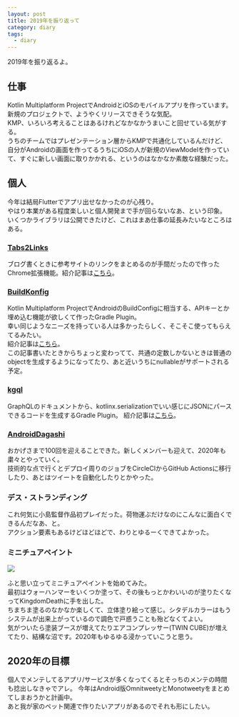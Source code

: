 ```yaml
---
layout: post
title: 2019年を振り返って
category: diary
tags:
  - diary
---
```



2019年を振り返るよ。

## 仕事

Kotlin Multiplatform ProjectでAndroidとiOSのモバイルアプリを作っています。新規のプロジェクトで、ようやくリリースできそうな気配。  
KMP、いろいろ考えることはあるけれどなかなかうまいこと回せている気がする。  
うちのチームではプレゼンテーション層からKMPで共通化しているんだけど、自分がAndroidの画面を作ってるうちにiOSの人が新規のViewModelを作っていて、すぐに新しい画面に取りかかれる、というのはなかなか素敵な経験だった。


## 個人

今年は結局Flutterでアプリ出せなかったのが心残り。  
やはり本業がある程度楽しいと個人開発まで手が回らないなあ、という印象。  
いくつかライブラリは公開できたけど、これはまあ仕事の延長みたいなところはある。

### [Tabs2Links](https://chrome.google.com/webstore/detail/tabs2links/hlmnkbgbionilbjkgmghmdeokakmojmi)

ブログ書くときに参考サイトのリンクをまとめるのが手間だったので作ったChrome拡張機能。紹介記事は[こちら](https://www.yslibrary.net/2019/03/20/chrome-extension-tabs2links/)。

### [BuildKonfig](https://github.com/yshrsmz/BuidKonfig)

Kotlin Multiplatform ProjectでAndroidのBuildConfigに相当する、APIキーとか埋め込む機能が欲しくて作ったGradle Plugin。  
幸い同じようなニーズを持っている人は多かったらしく、そこそこ使ってもらえてるみたい。  
紹介記事は[こちら](https://www.yslibrary.net/2019/02/27/buildkonfig-kotlin-mpp/)。  
この記事書いたときからちょっと変わってて、共通の定数しかないときは普通のobjectを生成するようになってたり、あと近いうちにnullableがサポートされる予定。


### [kgql](https://github.com/yshrsmz/kgql)

GraphQLのドキュメントから、kotlinx.serializationでいい感じにJSONにパースできるコードを生成するGradle Plugin。
紹介記事は[こちら](https://www.yslibrary.net/2019/02/27/kgql-graphql-kotlin-mpp/)。

### [AndroidDagashi](https://androiddagashi.github.io)

おかげさまで100回を迎えることできた。新しくメンバーも迎えて、2020年も粛々とやっていく。  
技術的な点で行くとデプロイ周りのジョブをCircleCIからGitHub Actionsに移行したり、あとはツイートを自動化したりとかやった。


### デス・ストランディング

これ何気に小島監督作品初プレイだった。荷物運ぶだけなのにこんなに面白くできるんだなあ、と。  
アクション要素もあるけどほどほどで、わりとゆるーくできてよかった。

### ミニチュアペイント

<img src="https://lh3.googleusercontent.com/vCnRp8Q-c02KWlQdyXD8grXOI48ulo8EUEvhqeAm8O2xAnV4ImJlYhM4DxMTWjD9Jvyc9nSS5fqK3D1YC1ZpgfX75Z77aavkaRga2NBD8xv25y-CdFiJsKnBeVPmRb6NRZJlvG3FHcwYSy5Dg2Q7TOEEOVdgi2vWuQzIZqTEwjznrFYbGTDjgLnUTftcM69NCjkh4SBvewub0FJv3HfYtjCAUvqXToz-_MIPvm_AlbPSf81YLFIxZnzagrjirCEMIVPWfxHgdcNCkjr-YTtE3QsgDV-O4AvlXQQjNKirk0Z7jFy1QRH8MEmOiXrlW7i_cKl4NGuteh9yvaYhOmgBX5S5ypC2r3tak33-I1bodvTO1Hktm9yor4Cw_DFv_QUphFB5C04pu0nYzo_REV157Yk_pEycsb7PnZ_eqrWCR62vZ73XtJ_wBGuBpBP9SWqHfZ_-kcZWMcA8yT53uu3qGW526acKDzT1jHsiaoPUhKuizfUCIQgVLYUxTbov3fckaK2K1ahdn8MBfBqMFZvaEfKbd1-W_CyYkRLbh-b2jH33FSoCZcJNLWtsC570fU6B0s99ZLEv0kEqCb-2VEjrqLL9LtwpHy-BPwpzCrUDAkVQGpGsCC8G8iEkifCbfokB2etxOgXLvor0x4uw9Vj3VG0jO4g8PLpvq2ZhDbgMWARMR4e-dlGwE4k=w560">

ふと思い立ってミニチュアペイントを始めてみた。  
最初はウォーハンマーをいくつか塗って、その後もっとかわいいのが塗りたくなってKingdomDeathに手を出した。  
ちまちま塗るのなかなか楽しくて、立体塗り絵って感じ。シタデルカラーはもうシステムが出来上がっているので調色で戸惑うことも殆どなくてよい。  
気がついたら塗装ブースが増えてたりエアコンプレッサー(TWIN CUBE)が増えてたり、結構な沼です。2020年もゆるゆる浸かっていこうと思う。


## 2020年の目標

個人でメンテしてるアプリ/サービスが多くなってくるとそっちのメンテの時間も捻出しなきゃでアレ。
今年はAndroid版OmnitweetyとMonotweetyをまとめてしまおうかと計画中。  
あと我が家のペット関連で作りたいアプリがあるのでそれも形にしたい。
